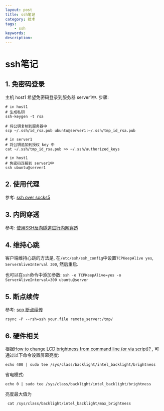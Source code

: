 ```yaml
---
layout: post
title: ssh笔记
category: 技术
tags: 
    - ssh
keywords: 
description: 
---
```


# ssh笔记

## 1. 免密码登录
主机 host1 希望免密码登录到服务器 server1中.
步骤:
```
# in host1
# 生成私钥
ssh-keygen -t rsa

# 将公钥复制到服务器中
scp ~/.ssh/id_rsa.pub ubuntu@server1:~/.ssh/tmp_id_rsa.pub

# in server1
# 将公钥追加到授权 key 中
cat ~/.ssh/tmp_id_rsa.pub >> ~/.ssh/authorized_keys

# in host1
# 免密码连接到 server1中
ssh ubuntu@server1

```


## 2. 使用代理
参考: [ssh over socks5](/2018/01/28/ssh_over_socks5.html) 

## 3. 内网穿透
参考: [使用SSH反向隧道进行内网穿透](http://arondight.me/2016/02/17/%E4%BD%BF%E7%94%A8SSH%E5%8F%8D%E5%90%91%E9%9A%A7%E9%81%93%E8%BF%9B%E8%A1%8C%E5%86%85%E7%BD%91%E7%A9%BF%E9%80%8F/)

## 4. 维持心跳
客户端维持心跳的方法是, 在`/etc/ssh/ssh_config`中设置`TCPKeepAlive yes`, `ServerAliveInterval 300`, 然后重启.

也可以在`ssh`命令中添加参数: `ssh -o TCPKeepAlive=yes -o ServerAliveInterval=300 ubuntu@server`

## 5. 断点续传
参考: [scp 断点续传](https://blog.csdn.net/hepeng597/article/details/8960885)

```
rsync -P --rsh=ssh your.file remote_server:/tmp/

```

## 6. 硬件相关

 根据[How to change LCD brightness from command line (or via script)?
](https://askubuntu.com/questions/149054/how-to-change-lcd-brightness-from-command-line-or-via-script/469040#469040), 可通过以下命令设置屏幕亮度:

```
echo 400 | sudo tee /sys/class/backlight/intel_backlight/brightness
```

省电模式:
```
echo 0 | sudo tee /sys/class/backlight/intel_backlight/brightness
```

亮度最大值为
```
 cat /sys/class/backlight/intel_backlight/max_brightness
```


